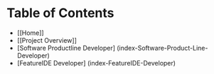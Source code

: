 # Table of Contents

* [[Home]]
* [[Project Overview]]
* [Software Productline Developer] (index-Software-Product-Line-Developer)
* [FeatureIDE Developer] (index-FeatureIDE-Developer)